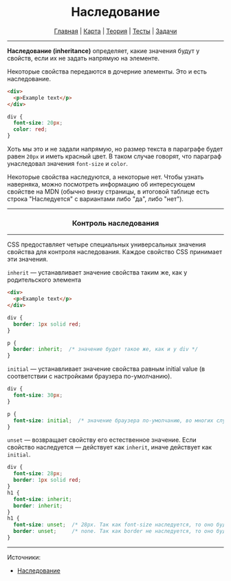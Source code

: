 <div align="center">

# Наследование

[Главная](https://github.com/dollaween/junior-roadmap/)
|
[Карта](/roadmap/README.md)
|
[Теория](/theory/README.md)
|
[Тесты](/tests/README.md)
|
[Задачи](/tasks/README.md)

</div>

---

**Наследование (inheritance)** определяет, какие значения будут у свойств, если их не задать напрямую на элементе.

Некоторые свойства передаются в дочерние элементы. Это и есть наследование.

```html
<div>
  <p>Example text</p>
</div>
```

```css
div {
  font-size: 20px;
  color: red;
}
```

Хоть мы это и не задали напрямую, но размер текста в параграфе будет равен `20px` и иметь красный цвет. В таком случае говорят, что параграф унаследовал значения `font-size` и `color`.

Некоторые свойства наследуются, а некоторые нет. Чтобы узнать наверняка, можно посмотреть информацию об интересующем свойстве на MDN (обычно внизу страницы, в итоговой таблице есть строка "Наследуется" с вариантами либо "да", либо "нет").

---

<div align="center">

### Контроль наследования

</div>

---

CSS предоставляет четыре специальных универсальных значения свойства для контроля наследования. Каждое свойство CSS принимает эти значения.

`inherit` — устанавливает значение свойства таким же, как у родительского элемента

```html
<div>
  <p>Example text</p>
</div>
```

```css
div {
  border: 1px solid red;
}

p {
  border: inherit;  /* значение будет такое же, как и у div */
}
```

`initial` — устанавливает значение свойства равным initial value (в соответствии с настройками браузера по-умолчанию).

```css
div {
  font-size: 30px;
}

p {
  font-size: initial;  /* значение браузера по-умолчанию, во многих случаях 14px или 16px. */
}
```

`unset` — возвращает свойству его естественное значение. Если свойство наследуется — действует как `inherit`, иначе действует как `initial`.

```css
div {
  font-size: 28px;
  border: 1px solid red;
}
h1 {
  font-size: inherit;
  border: inherit;
}
h1 {
  font-size: unset;  /* 28px. Так как font-size наследуется, то оно будет установлено в inherit */
  border: unset;     /* none. Так как border не наследуется, то оно будет установлено в initial */
}
```

---

Источники:
* [Наследование](https://developer.mozilla.org/ru/docs/Web/CSS/inheritance)
